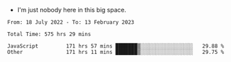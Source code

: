 - I'm just nobody here in this big space.


<!--START_SECTION:waka-->

```text
From: 18 July 2022 - To: 13 February 2023

Total Time: 575 hrs 29 mins

JavaScript         171 hrs 57 mins ███████▒░░░░░░░░░░░░░░░░░   29.88 %
Other              171 hrs 11 mins ███████▒░░░░░░░░░░░░░░░░░   29.75 %
```

<!--END_SECTION:waka-->
